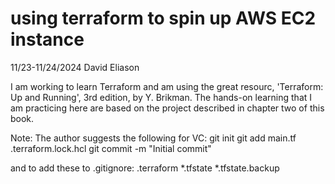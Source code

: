 # using terraform to spin up AWS EC2 instance
11/23-11/24/2024
David Eliason

I am working to learn Terraform and am using the great resourc, 'Terraform: Up and Running', 3rd edition, by Y. Brikman.
The hands-on learning that I am practicing here are based on the project described in chapter two of this book.

Note: The author suggests the following for VC:
git init
git add main.tf .terraform.lock.hcl
git commit -m "Initial commit"

and to add these to .gitignore:
.terraform
*.tfstate
*.tfstate.backup
